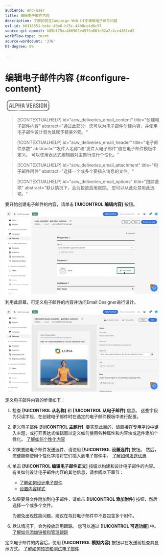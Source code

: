 ```yaml
---
audience: end-user
title: 编辑电子邮件内容
description: 了解如何在Campaign Web UI中编辑电子邮件内容
exl-id: b6316551-bebc-40e0-b75c-4408ce4d6c57
source-git-commit: b85bf75da466502e4579a061c02a2c4ce4361cd5
workflow-type: tm+mt
source-wordcount: '376'
ht-degree: 8%

---
```


# 编辑电子邮件内容 {#configure-content}

![](../assets/do-not-localize/badge.png)

>[!CONTEXTUALHELP]
>id="acw_deliveries_email_content"
>title="创建电子邮件内容"
>abstract="通过此部分，您可以为电子邮件创建内容，并使用电子邮件设计器为其赋予精美外观。"

>[!CONTEXTUALHELP]
>id="acw_deliveries_email_header"
>title="电子邮件参数"
>abstract="“发件人名称”和“发件人电子邮件”值在电子邮件模板中定义。 可以使用表达式编辑器对主题行进行个性化。"

>[!CONTEXTUALHELP]
>id="acw_deliveries_email_attachment"
>title="电子邮件附件"
>abstract="选择一个或多个要插入消息的文件。"

>[!CONTEXTUALHELP]
>id="acw_deliveries_email_options"
>title="跟踪选项"
>abstract="默认情况下，会为投放启用跟踪。 您可以从此处禁用此选项。"

要开始创建电子邮件的内容，请单击 **[!UICONTROL 编辑内容]** 按钮。

![](assets/edit-content.png)

利用此屏幕，可定义电子邮件的内容并访问Email Designer进行设计。

![](assets/content-dashboard.png)

定义电子邮件内容的步骤如下：

1. 检查 **[!UICONTROL 从名称]** 和 **[!UICONTROL 从电子邮件]** 信息。 这些字段为只读字段，在创建电子邮件时在选定的电子邮件模板中进行配置。

1. 定义电子邮件 **[!UICONTROL 主题行]**. 要实现此目的，请直接在专用字段中键入主题，或打开表达式编辑器以定义如何使用各种属性和内容块或选件添加个性化。 [了解如何个性化内容](../personalization/personalize.md)

1. 如果要随电子邮件发送选件，请使用 **[!UICONTROL 设置选件]** 按钮。 然后，您便能够使用个性化字段将它们插入到电子邮件中。 [了解如何发送优惠](offers.md)

1. 单击 **[!UICONTROL 编辑电子邮件正文]** 按钮以构建和设计电子邮件的内容。 有关如何设计电子邮件内容的其他信息，请参阅以下章节：

   * [了解如何设计电子邮件](create-email-content.md)
   * [设置内容样式](get-started-email-style.md)

1. 如果要将文件附加到电子邮件，请单击 **[!UICONTROL 添加附件]** 按钮，然后选择一个或多个文件。

   为避免出现性能问题，建议在每封电子邮件中不要包含多个附件。

   <!--limitation on size + number of files?-->

1. 默认情况下，会为投放启用跟踪。 您可以通过 **[!UICONTROL 可选功能]** 中。 [了解如何添加链接和管理跟踪](message-tracking.md)

定义电子邮件的内容后，使用 **[!UICONTROL 模拟内容]** 按钮以在发送前检查其显示方式。 [了解如何预览和测试电子邮件](../preview-test/preview-test.md)
